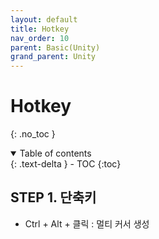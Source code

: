 ```yaml
---
layout: default
title: Hotkey
nav_order: 10
parent: Basic(Unity)
grand_parent: Unity
---
```


# Hotkey
{: .no_toc }

<details open markdown="block">
  <summary>
    Table of contents
  </summary>
  {: .text-delta }
- TOC
{:toc}
</details>
<!------------------------------------ STEP ------------------------------------>

## STEP 1. 단축키

* Ctrl + Alt + 클릭 : 멀티 커서 생성
